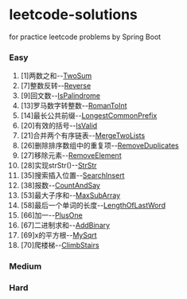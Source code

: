 # leetcode-solutions
for practice leetcode problems by Spring Boot

### Easy
1. [1]两数之和--[TwoSum](./lc-problems-solution-api/src/main/java/com/leetcode/problems/easy/TwoSum.java)
2. [7]整数反转--[Reverse](./lc-problems-solution-api/src/main/java/com/leetcode/problems/easy/Reverse.java)
3. [9]回文数--[IsPalindrome](./lc-problems-solution-api/src/main/java/com/leetcode/problems/easy/IsPalindrome.java)
4. [13]罗马数字转整数--[RomanToInt](./lc-problems-solution-api/src/main/java/com/leetcode/problems/easy/RomanToInt.java)
5. [14]最长公共前缀--[LongestCommonPrefix](./lc-problems-solution-api/src/main/java/com/leetcode/problems/easy/LongestCommonPrefix.java)
6. [20]有效的括号--[IsValid](./lc-problems-solution-api/src/main/java/com/leetcode/problems/easy/IsValid.java)
7. [21]合并两个有序链表--[MergeTwoLists](./lc-problems-solution-api/src/main/java/com/leetcode/problems/easy/.java)
8. [26]删除排序数组中的重复项--[RemoveDuplicates](./lc-problems-solution-api/src/main/java/com/leetcode/problems/easy/MergeTwoLists.java)
9. [27]移除元素--[RemoveElement](./lc-problems-solution-api/src/main/java/com/leetcode/problems/easy/RemoveElement.java)
10. [28]实现strStr()--[StrStr](./lc-problems-solution-api/src/main/java/com/leetcode/problems/easy/StrStr.java)
11. [35]搜索插入位置--[SearchInsert](./lc-problems-solution-api/src/main/java/com/leetcode/problems/easy/SearchInsert.java)
12. [38]报数--[CountAndSay](./lc-problems-solution-api/src/main/java/com/leetcode/problems/easy/CountAndSay.java)
13. [53]最大子序和--[MaxSubArray](./lc-problems-solution-api/src/main/java/com/leetcode/problems/easy/MaxSubArray.java)
14. [58]最后一个单词的长度--[LengthOfLastWord](./lc-problems-solution-api/src/main/java/com/leetcode/problems/easy/LengthOfLastWord.java)
15. [66]加一--[PlusOne](./lc-problems-solution-api/src/main/java/com/leetcode/problems/easy/PlusOne.java)
16. [67]二进制求和--[AddBinary](./lc-problems-solution-api/src/main/java/com/leetcode/problems/easy/AddBinary.java)
17. [69]x的平方根--[MySqrt](./lc-problems-solution-api/src/main/java/com/leetcode/problems/easy/MySqrt.java)
18. [70]爬楼梯--[ClimbStairs](./lc-problems-solution-api/src/main/java/com/leetcode/problems/easy/ClimbStairs.java)
### Medium
### Hard
